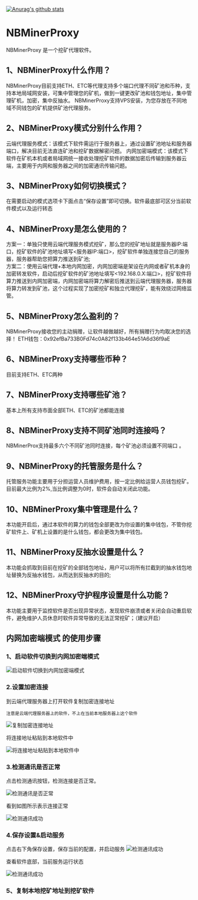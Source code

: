 [![Anurag's github stats](https://github-readme-stats.vercel.app/api?username=nbminerproxy)](https://github.com/nbminerproxy/github-readme-stats)
# NBMinerProxy	

   NBMinerProxy 是一个挖矿代理软件。

## 1、NBMinerProxy什么作用？	

   NBMinerProxy目前支持ETH、ETC等代理支持多个端口代理不同矿池和币种，支持本地局域网安装，可集中管理您的矿机，做到一键更改矿池和钱包地址，集中管理矿机，加密，集中反抽水。 NBMinerProxy支持VPS安装，为您存放在不同地域不同钱包的矿机提供矿池代理服务。	

## 2、NBMinerProxy模式分别什么作用？	

   云端代理服务模式：该模式下软件需运行于服务器上，通过设置矿池地址和服务器端口，解决目前无法直连矿池和挖矿数据解密问题。
   内网加密端模式：该模式下软件在矿机本机或者局域网统一接收处理挖矿软件的数据加密后传输到服务器云端，主要用于内网和服务器之间的加密通讯传输问题。

## 3、NBMinerProxy如何切换模式？	

   在需要启动的模式选项卡下面点击“保存设置”即可切换。软件最底部可区分当前软件模式以及运行转态

## 4、NBMinerProxy是怎么使用的？	

   方案一：单独只使用云端代理服务模式挖矿，那么您的挖矿地址就是服务器IP:端口，挖矿软件的矿池地址填写<服务器IP:端口>，挖矿软件单独连接您自己的服务器，服务器帮助您把算力推送到矿池;  
   方案二：使用云端代理+本地内网加密，内网加密端是架设在内网或者矿机本身的加密转发软件，启动后挖矿软件的矿池地址填写<192.168.0.X:端口>，挖矿软件将算力推送到内网加密端，内网加密端将算力解密后推送到云端代理服务器，服务器将算力转发到矿池，这个过程实现了加密挖矿和独立代理挖矿，能有效绕过网络监管。

## 5、NBMinerProxy怎么盈利的？  

  NBMinerProxy接收您的主动捐赠，让软件越做越好，所有捐赠行为均取决您的选择！
	ETH钱包：0x92efBa733B0Fd74c0A82f133b464e51A6d36f9aE  

##  6、NBMinerProxy支持哪些币种？  

  目前支持ETH、ETC两种  

## 7、NBMinerProxy支持哪些矿池？  
  基本上所有支持市面全部ETH、ETC的矿池都能连接  

## 8、NBMinerProxy支持不同矿池同时连接吗？  

  NBMinerProx支持最多六个不同矿池同时连接，每个矿池必须设置不同端口 。

## 9、NBMinerProxy的托管服务是什么？  

  托管服务功能主要用于分担运营人员维护费用，按一定比例给运营人员钱包挖矿。目前最大比例为2%,当比例调整为0时，软件会自动关闭此功能。  

## 10、NBMinerProxy集中管理是什么？  

  本功能开启后，通过本软件的算力的钱包全部更改为你设置的集中钱包，不管你挖矿软件上、矿机上设置的是什么钱包，都会更改为集中钱包。  

## 11、NBMinerProxy反抽水设置是什么？ 

  本功能会抓取到目前在挖矿的全部钱包地址，用户可以将所有拦截到的抽水钱包地址替换为反抽水钱包，从而达到反抽水的目的;  

## 12、NBMinerProxy守护程序设置是什么功能？  

  本功能主要用于监控软件是否出现异常状态，发现软件崩溃或者关闭会自动重启软件，避免维护人员休息时软件异常导致的无法正常挖矿；（建议开启）  

## 内网加密端模式 的使用步骤
### 1、启动软件切换到内网加密端模式

![启动软件切换到内网加密端模式](Documents/Images/in_use_1.png)

### 2.设置加密连接
   到云端代理服务器上打开软件复制加密连接地址  

	注意是云端代理服务器上的软件，不上在当前本地服务器上这个软件
![复制加密连接地址](Documents/Images/in_use_2.png)   

   将连接地址粘贴到本地软件中  
     
   ![将连接地址粘贴到本地软件中](Documents/Images/in_use_3.png)  

### 3.检测通讯是否正常  
点击检测通讯按钮，检测连接是否正常。  

![检测通讯是否正常](Documents/Images/in_use_4.png)  

看到如图所示表示连接正常  

![检测通讯成功](Documents/Images/in_use_5.png)  

### 4.保存设置&启动服务  
点击右下角保存设置，保存当前的配置，并启动服务
![检测通讯成功](Documents/Images/in_use_6.png)  

查看软件底部，当前服务运行状态  

![检测通讯成功](Documents/Images/in_use_7.png)  

### 5、复制本地挖矿地址到挖矿软件

